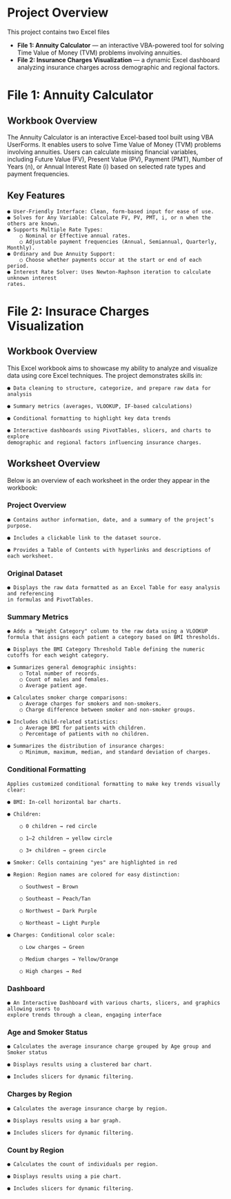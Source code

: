 # Project Overview

This project contains two Excel files 

- **File 1: Annuity Calculator** — an interactive VBA-powered tool for solving Time Value of Money (TVM) problems involving annuities.
- **File 2: Insurance Charges Visualization** — a dynamic Excel dashboard analyzing insurance charges across demographic and regional factors.





# File 1: Annuity Calculator 

## Workbook Overview

The Annuity Calculator is an interactive Excel-based tool built using VBA UserForms. It
enables users to solve Time Value of Money (TVM) problems involving annuities. Users can
calculate missing financial variables, including Future Value (FV), Present Value (PV),
Payment (PMT), Number of Years (n), or Annual Interest Rate (i) based on selected rate
types and payment frequencies.

## Key Features

```
● User-Friendly Interface: Clean, form-based input for ease of use.
● Solves for Any Variable: Calculate FV, PV, PMT, i, or n when the others are known.
● Supports Multiple Rate Types:
    ○ Nominal or Effective annual rates.
    ○ Adjustable payment frequencies (Annual, Semiannual, Quarterly, Monthly).
● Ordinary and Due Annuity Support:
    ○ Choose whether payments occur at the start or end of each period.
● Interest Rate Solver: Uses Newton-Raphson iteration to calculate unknown interest
rates.
```


# File 2: Insurace Charges Visualization 

## Workbook Overview

This Excel workbook aims to showcase my ability to analyze and visualize data using core Excel techniques. The project demonstrates skills in:

```
● Data cleaning to structure, categorize, and prepare raw data for analysis

● Summary metrics (averages, VLOOKUP, IF-based calculations)

● Conditional formatting to highlight key data trends

● Interactive dashboards using PivotTables, slicers, and charts to explore
demographic and regional factors influencing insurance charges.
```

## Worksheet Overview

Below is an overview of each worksheet in the order they appear in the workbook:

### Project Overview

```
● Contains author information, date, and a summary of the project’s purpose.

● Includes a clickable link to the dataset source.

● Provides a Table of Contents with hyperlinks and descriptions of each worksheet.
```

### Original Dataset

```
● Displays the raw data formatted as an Excel Table for easy analysis and referencing
in formulas and PivotTables.
```

### Summary Metrics

```
● Adds a "Weight Category" column to the raw data using a VLOOKUP formula that assigns each patient a category based on BMI thresholds.

● Displays the BMI Category Threshold Table defining the numeric cutoffs for each weight category.

● Summarizes general demographic insights:
    ○ Total number of records.
    ○ Count of males and females.
    ○ Average patient age.

● Calculates smoker charge comparisons:
    ○ Average charges for smokers and non-smokers.
    ○ Charge difference between smoker and non-smoker groups.

● Includes child-related statistics:
    ○ Average BMI for patients with children.
    ○ Percentage of patients with no children.

● Summarizes the distribution of insurance charges:
    ○ Minimum, maximum, median, and standard deviation of charges.
```


### Conditional Formatting

```
Applies customized conditional formatting to make key trends visually clear:

● BMI: In-cell horizontal bar charts.

● Children:

    ○ 0 children → red circle 
   
    ○ 1–2 children → yellow circle 

    ○ 3+ children → green circle

● Smoker: Cells containing "yes" are highlighted in red 

● Region: Region names are colored for easy distinction:

    ○ Southwest → Brown

    ○ Southeast → Peach/Tan

    ○ Northwest → Dark Purple

    ○ Northeast → Light Purple

● Charges: Conditional color scale:

    ○ Low charges → Green

    ○ Medium charges → Yellow/Orange

    ○ High charges → Red
```

### Dashboard

```
● An Interactive Dashboard with various charts, slicers, and graphics allowing users to
explore trends through a clean, engaging interface
```

### Age and Smoker Status

```
● Calculates the average insurance charge grouped by Age group and Smoker status

● Displays results using a clustered bar chart.

● Includes slicers for dynamic filtering.
```

### Charges by Region

```
● Calculates the average insurance charge by region.

● Displays results using a bar graph.

● Includes slicers for dynamic filtering.
```

### Count by Region

```
● Calculates the count of individuals per region.

● Displays results using a pie chart.

● Includes slicers for dynamic filtering.
```

